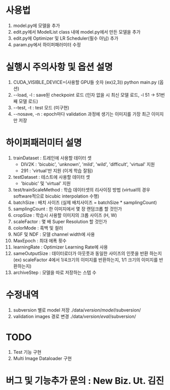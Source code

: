 # 사용법

1. model.py에 모델을 추가
2. edit.py에서 ModelList class 내에 model.py에서 만든 모델을 추가
3. edit.py에 Optimizer 및 LR Scheduler(필수 아님) 추가
4. param.py에서 하이퍼패러미터 수정


# 실행시 주의사항 및 옵션 설명

1. CUDA_VISIBLE_DEVICE=(사용할 GPU들 숫자 (ex)2,3)) python main.py (옵션) 
2. --load, -l : save된 checkpoint 로드 (인자 없을 시 최신 모델 로드, -l 51 -> 51번째 모델 로드)
3. --test, -t : test 모드 (미구현)
4. --nosave, -n : epoch마다 validation 과정에 생기는 이미지를 가장 최근 이미지만 저장


# 하이퍼패러미터 설명

1. trainDataset : 트레인에 사용할 데이터 셋
    - DIV2K : 'bicubic', 'unknown', 'mild', 'wild', 'difficult', 'virtual' 지원
    - 291 : 'virtual'만 지원 (이게 학습 잘됨)
2. testDataset : 테스트에 사용할 데이터 셋
    - 'bicubic' 및 'virtual' 지원
3. test/trainScaleMethod : 학습 데이터셋의 리사이징 방법 (virtual의 경우 software적으로 bicubic interpolation 수행)
4. batchSize : 배치 사이즈 (실제 배치사이즈 = batchSize * samplingCount)
5. samplingCount : 한 이미지에서 몇 장 랜덤크롭 할 것인가
6. cropSize : 학습시 사용할 이미지의 크롭 사이즈 (H, W)
7. scaleFactor : 몇 배 Super Resolution 할 것인가
8. colorMode : 흑백 및 컬러
9. NGF 및 NDF : 모델 channel width에 사용
10. MaxEpoch : 최대 에폭 횟수
11. learningRate : Optimizer Learning Rate에 사용
12. sameOutputSize : 데이터로더가 아웃풋과 동일한 사이즈의 인풋을 반환 하는지 (ex) scaleFactor 4에서 1/4크기의 이미지를 반환하는지, 1/1 크기의 이미지를 반환하는지)
13. archiveStep : 모델을 따로 저장하는 스텝 수

# 수정내역

1. subversion 별로 model 저장 ./data/$version/model/$subversion/
2. validation images 경로 변경 ./data/$version/eval/$subversion/


# TODO

1. Test 기능 구현
2. Multi Image Dataloader 구현



# 버그 및 기능추가 문의 : New Biz. Ut. 김진